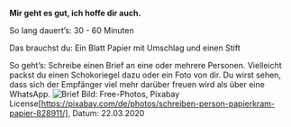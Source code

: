 **Mir geht es gut, ich hoffe dir auch.**

So lang dauert’s: 30 - 60 Minuten

Das brauchst du: Ein Blatt Papier mit Umschlag und einen Stift

So geht’s: Schreibe einen Brief an eine oder mehrere Personen. Vielleicht packst du einen Schokoriegel dazu oder ein Foto von dir. Du wirst sehen, dass sich der Empfänger viel mehr darüber freuen wird als über eine WhatsApp.
![Brief](https://cdn.pixabay.com/photo/2015/07/02/10/40/writing-828911_1280.jpg)
Bild: Free-Photos, Pixabay License[https://pixabay.com/de/photos/schreiben-person-papierkram-papier-828911/], Datum: 22.03.2020

